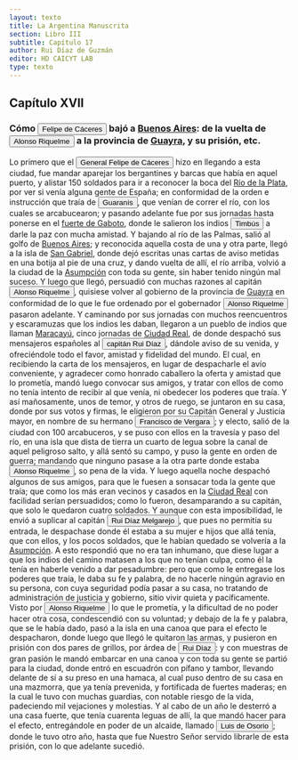 ```yaml
---
layout: texto
title: La Argentina Manuscrita
section: Libro III
subtitle: Capítulo 17
author: Rui Díaz de Guzmán
editor: HD CAICYT LAB
type: texto
---
```


## Capítulo XVII
### Cómo <button class="balloon" data-balloon-pos="up" data-balloon-length="large" data-balloon="Conqueror,Explorer,colonizer">Felipe de Cáceres</button> bajó a <a href="https://recogito.pelagios.org/document/wzqxhk0h3vpikm/part/1/edit#16a40ab3-48af-4163-b51f-224a3f5d5b5e" target="_blank">Buenos Aires</a>: de la vuelta de <button class="balloon" data-balloon-pos="up" data-balloon-length="large" data-balloon="conqueror,explorer,colonizer">Alonso Riquelme</button> a la provincia de <a href="https://recogito.pelagios.org/document/wzqxhk0h3vpikm/part/1/edit#1b89c50a-c200-4b34-b116-474f74ab4090" target="_blank">Guayra</a>, y su prisión, etc.


Lo primero que el <button class="balloon" data-balloon-pos="up" data-balloon-length="large" data-balloon="Conqueror,Explorer,Colonizer">General Felipe de Cáceres</button> hizo en llegando a esta ciudad, fue mandar aparejar los bergantines y barcas que había en aquel puerto, y alistar 150 soldados para ir a reconocer la boca del <a href="https://recogito.pelagios.org/document/wzqxhk0h3vpikm/part/1/edit#223764cb-768c-41f9-a36c-ac60b55ec304" target="_blank">Río de la Plata</a>, por ver si venía alguna gente de España; en conformidad de la orden e instrucción que traía de <button class="balloon" data-balloon-pos="up" data-balloon-length="large" data-balloon="tribe,native people">Guaranís</button>, que venían de correr el río, con los cuales se arcabucearon; y pasando adelante fue por sus jornadas hasta ponerse en el <a href="https://recogito.pelagios.org/document/wzqxhk0h3vpikm/part/1/edit#4a8bd120-2fec-4d4d-82a0-969bf8917b55" target="_blank">fuerte de Gaboto</a>, donde le salieron los indios <button class="balloon" data-balloon-pos="up" data-balloon-length="large" data-balloon="tribe">Timbús</button> a darle la paz con mucha amistad. Y bajando al río de las Palmas, salió al golfo de <a href="https://recogito.pelagios.org/document/wzqxhk0h3vpikm/part/1/edit#e9f7524c-75eb-4967-aac0-f4f2731b47a8" target="_blank">Buenos Aires</a>; y reconocida aquella costa de una y otra parte, llegó a la isla de <a href="https://recogito.pelagios.org/document/wzqxhk0h3vpikm/part/1/edit#a2ac1d7b-8000-4874-8a40-86fd559f5548" target="_blank">San Gabriel</a>, donde dejó escritas unas cartas de aviso metidas en una botija al pie de una cruz, y dando vuelta de allí, el río arriba, volvió a la ciudad de la <a href="https://recogito.pelagios.org/document/wzqxhk0h3vpikm/part/1/edit#029b853b-fd80-4431-b193-dc2c0b0276b7" target="_blank">Asumpción</a> con toda su gente, sin haber tenido ningún mal suceso. Y luego que llegó, persuadió con muchas razones al capitán <button class="balloon" data-balloon-pos="up" data-balloon-length="large" data-balloon="conqueror,explorer,colonizer">Alonso Riquelme</button>, quisiese volver al gobierno de la provincia de <a href="https://recogito.pelagios.org/document/wzqxhk0h3vpikm/part/1/edit#f421ef1d-7b0a-4b68-84a6-102e40b2af8f" target="_blank">Guayra</a> en conformidad de lo que le fue ordenado por el gobernador <button class="balloon" data-balloon-pos="up" data-balloon-length="large" data-balloon="conqueror,explorer,colonizer">Alonso Riquelme</button> pasaron adelante. Y caminando por sus jornadas con muchos reencuentros y escaramuzas que los indios les daban, llegaron a un pueblo de indios que llaman <a href="https://recogito.pelagios.org/document/wzqxhk0h3vpikm/part/1/edit#9f5dfc4a-2d35-4374-8136-72a46821350d" target="_blank">Maracayú</a>, cinco jornadas de <a href="https://recogito.pelagios.org/document/wzqxhk0h3vpikm/part/1/edit#c8b16a14-980d-407a-9597-1766a61bdefe" target="_blank">Ciudad Real</a>, de donde despachó sus mensajeros españoles al <button class="balloon" data-balloon-pos="up" data-balloon-length="large" data-balloon="conqueror,colonizer,explorer">capitán Rui Díaz</button>, dándole aviso de su venida, y ofreciéndole todo el favor, amistad y fidelidad del mundo. El cual, en recibiendo la carta de los mensajeros, en lugar de despacharle el avío conveniente, y agradecer como honrado caballero la oferta y amistad que lo prometía, mandó luego convocar sus amigos, y tratar con ellos de como no tenía intento de recibir al que venía, ni obedecer los poderes que traía. Y así mañosamente, unos de temor, y otros de ruego, se juntaron en su casa, donde por sus votos y firmas, le eligieron por su Capitán General y Justicia mayor, en nombre de su hermano <button class="balloon" data-balloon-pos="up" data-balloon-length="large" data-balloon="conqueror,explorer,colonizer">Francisco de Vergara</button>; y electo, salió de la ciudad con 100 arcabuceros, y se puso con ellos en la travesía y paso del río, en una isla que dista de tierra un cuarto de legua sobre la canal de aquel peligroso salto, y allá sentó su campo, y puso la gente en orden de guerra; mandando que ninguno pasase a la otra parte donde estaba <button class="balloon" data-balloon-pos="up" data-balloon-length="large" data-balloon="conqueror,explorer,colonizer">Alonso Riquelme</button>, so pena de la vida. Y luego aquella noche despachó algunos de sus amigos, para que le fuesen a sonsacar toda la gente que traía; que como los más eran vecinos y casados en la <a href="https://recogito.pelagios.org/document/wzqxhk0h3vpikm/part/1/edit#aa85ff4a-a32c-4534-9d70-6231ffbbf1a3" target="_blank">Ciudad Real</a> con facilidad serían persuadidos; como lo fueron, desamparando a su capitán, que solo le quedaron cuatro soldados. Y aunque con esta imposibilidad, le envió a suplicar al capitán <button class="balloon" data-balloon-pos="up" data-balloon-length="large" data-balloon="conqueror,explorer,colonizer">Rui Díaz Melgarejo</button>, que pues no permitía su entrada, le despachase donde él estaba a su mujer e hijos que allá tenía, que con ellos, y los pocos soldados, que le habían quedado se volvería a la <a href="https://recogito.pelagios.org/document/wzqxhk0h3vpikm/part/1/edit#8e97e182-ee61-4455-b991-7b2f1f49f82a" target="_blank">Asumpción</a>. A esto respondió que no era tan inhumano, que diese lugar a que los indios del camino matasen a los que no tenían culpa, como él la tenía en haberle venido a dar pesadumbre: pero que como le entregase los poderes que traía, le daba su fe y palabra, de no hacerle ningún agravio en su persona, con cuya seguridad podía pasar a su casa, no tratando de administración de justicia y gobierno, sitio vivir quieta y pacíficamente. Visto por <button class="balloon" data-balloon-pos="up" data-balloon-length="large" data-balloon="conqueror,explorer,colonizer">Alonso Riquelme</button> lo que le prometía, y la dificultad de no poder hacer otra cosa, condescendió con su voluntad; y debajo de la fe y palabra, que se le había dado, pasó a la isla en una canoa que para el efecto le despacharon, donde luego que llegó le quitaron las armas, y pusieron en prisión con dos pares de grillos, por árdea de <button class="balloon" data-balloon-pos="up" data-balloon-length="large" data-balloon="person">Rui Díaz</button>: y con muestras de gran pasión le mandó embarcar en una canoa y con toda su gente se partió para la ciudad, donde entró en escuadrón con pífano y tambor, llevando delante de sí a su preso en una hamaca, al cual puso dentro de su casa en una mazmorra, que ya tenía prevenida, y fortificada de fuertes maderas; en la cual le tuvo con muchas guardias, con notable riesgo de la vida, padeciendo mil vejaciones y molestias. Y al cabo de un año le desterró a una casa fuerte, que tenía cuarenta leguas de allí, la que mandó hacer para el efecto, entregándole en poder de un alcaide, llamado <button class="balloon" data-balloon-pos="up" data-balloon-length="large" data-balloon="person">Luis de Osorio</button>; donde le tuvo otro año, hasta que fue Nuestro Señor servido librarle de esta prisión, con lo que adelante sucedió.